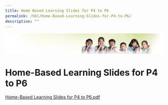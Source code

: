 ```yaml
---
title: Home Based Learning Slides for P4 to P6
permalink: /hbl/Home-Based-Learning-Slides-for-P4-to-P6/
description: ""
---
```

![](/images/Banner.jpg)

Home-Based Learning Slides for P4 to P6
=======================================

[Home-Based Learning Slides for P4 to P6.pdf](/files/Home-Based%20Learning%20Slides%20for%20P4%20to%20P6.pdf)